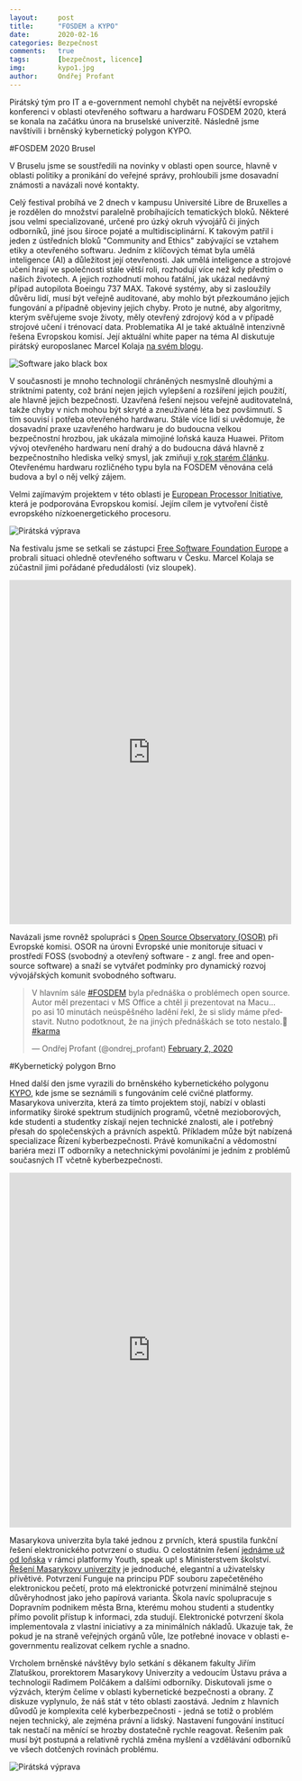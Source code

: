 ```yaml
---
layout:     post
title:      "FOSDEM a KYPO"
date:       2020-02-16
categories: Bezpečnost
comments:   true
tags:       [bezpečnost, licence]
img:        kypo1.jpg
author:     Ondřej Profant
---
```


Pirátský tým pro IT a e-government nemohl chybět na největší evropské konferenci v oblasti otevřeného softwaru a hardwaru FOSDEM 2020, která se konala na začátku února na bruselské univerzitě. Následně jsme navštívili i brněnský kybernetický polygon KYPO.

<!--more-->
#FOSDEM 2020 Brusel

V Bruselu jsme se soustředili na novinky v oblasti open source, hlavně v oblasti politiky a pronikání do veřejné správy, prohloubili jsme dosavadní známosti a navázali nové kontakty.

Celý festival probíhá ve 2 dnech v kampusu Université Libre de Bruxelles a je rozdělen do množství paralelně probíhajících tematických bloků. Některé jsou velmi specializované, určené pro úzký okruh vývojářů či jiných odborníků, jiné jsou široce pojaté a multidisciplinární. K takovým patřil i jeden z ústředních bloků "Community and Ethics" zabývající se vztahem etiky a otevřeného softwaru. Jedním z klíčových témat byla umělá inteligence (AI) a důležitost její otevřenosti. Jak umělá inteligence a strojové učení hrají ve společnosti stále větší roli, rozhodují více než kdy předtím o našich životech. A jejich rozhodnutí mohou fatální, jak ukázal nedávný případ autopilota Boeingu 737 MAX. Takové systémy, aby si zasloužily důvěru lidí, musí být veřejně auditované, aby mohlo být přezkoumáno jejich fungování a případně objeviny jejich chyby. Proto je nutné, aby algoritmy, kterým svěřujeme svoje životy, měly otevřený zdrojový kód a v případě strojové učení i trénovací data. Problematika AI je také aktuálně intenzivně řešena Evropskou komisí. Její aktuální white paper na téma AI diskutuje pirátský europoslanec Marcel Kolaja [na svém blogu](https://www.kolaja.eu/cs/post/20200219-artificial_intelligence_the_future_european_approach/).

![Software jako black box](/assets/img/posts/fosdem3.jpg)

V současnosti je mnoho technologií chráněných nesmyslně dlouhými a striktními patenty, což brání nejen jejich vylepšení a rozšíření jejich použití, ale hlavně jejich bezpečnosti. Uzavřená řešení nejsou veřejně auditovatelná, takže chyby v nich mohou být skryté a zneužívané léta bez povšimnutí.
S tím souvisí i potřeba otevřeného hardwaru. Stále více lidí si uvědomuje, že dosavadní praxe uzavřeného hardwaru je do budoucna velkou bezpečnostní hrozbou, jak ukázala mimojiné loňská kauza Huawei. Přitom vývoj otevřeného hardwaru není drahý a do budoucna dává hlavně z bezpečnostního hlediska velký smysl, jak zmiňuji [v rok starém článku](https://www.profant.eu/2019/otevreny-hardware.html). Otevřenému hardwaru rozličného typu byla na FOSDEM věnována celá budova a byl o něj velký zájem.

Velmi zajímavým projektem v této oblasti je [European Processor Initiative](https://www.european-processor-initiative.eu/), která je podporována Evropskou komisí. Jejím cílem je vytvoření čistě evropského nízkoenergetického procesoru.

![Pirátská výprava](/assets/img/posts/fosdem1.jpg)

Na festivalu jsme se setkali se zástupci [Free Software Foundation Europe](https://fsfe.org/) a probrali situaci ohledně otevřeného softwaru v Česku. Marcel Kolaja se zúčastnil jimi pořádané předudálosti (viz sloupek).

<iframe src="https://www.facebook.com/plugins/post.php?href=https%3A%2F%2Fwww.facebook.com%2FPiratKolaja%2Fposts%2F1277891425736724&width=500" width="500" height="611" style="border:none;overflow:hidden" scrolling="no" frameborder="0" allowTransparency="true" allow="encrypted-media"></iframe>

Navázali jsme rovněž spolupráci s [Open Source Observatory (OSOR)](https://joinup.ec.europa.eu/collection/open-source-observatory-osor) při Evropské komisi. OSOR na úrovni Evropské unie monitoruje situaci v prostředí FOSS (svobodný a otevřený software - z angl. free and open-source software) a snaží se vytvářet podmínky pro dynamický rozvoj vývojářských komunit svobodného softwaru.

<blockquote class="twitter-tweet"><p lang="cs" dir="ltr">V hlavním sále <a href="https://twitter.com/hashtag/FOSDEM?src=hash&amp;ref_src=twsrc%5Etfw">#FOSDEM</a> byla přednáška o problémech open source. Autor měl prezentaci v MS Office a chtěl ji prezentovat na Macu... <br>po asi 10 minutách neúspěšného ladění řekl, že si slidy máme představit. Nutno podotknout, že na jiných přednáškách se toto nestalo.🤭 <a href="https://twitter.com/hashtag/karma?src=hash&amp;ref_src=twsrc%5Etfw">#karma</a></p>&mdash; Ondřej Profant (@ondrej_profant) <a href="https://twitter.com/ondrej_profant/status/1223901298564702209?ref_src=twsrc%5Etfw">February 2, 2020</a></blockquote> <script async src="https://platform.twitter.com/widgets.js" charset="utf-8"></script>

#Kybernetický polygon Brno

Hned další den jsme vyrazili do brněnského kybernetického polygonu [KYPO](https://www.kypo.cz), kde jsme se seznámili s fungováním celé cvičné platformy. Masarykova univerzita, která za tímto projektem stojí, nabízí v oblasti informatiky široké spektrum studijních programů, včetně mezioborových, kde studenti a studentky získají nejen technické znalosti, ale i potřebný přesah do společenských a právních aspektů. Příkladem může být nabízená specializace Řízení kyberbezpečnosti. Právě komunikační a vědomostní bariéra mezi IT odborníky a netechnickými povoláními je jedním z problémů současných IT včetně kyberbezpečnosti.

<iframe src="https://www.facebook.com/plugins/post.php?href=https%3A%2F%2Fwww.facebook.com%2Fpirat.kolarik%2Fposts%2F2533364133456079&width=500" width="500" height="630" style="border:none;overflow:hidden" scrolling="no" frameborder="0" allowTransparency="true" allow="encrypted-media"></iframe>

Masarykova univerzita byla také jednou z prvních, která spustila funkční řešení elektronického potvrzení o studiu. O celostátním řešení [jednáme už od loňska](https://www.piratskelisty.cz/clanek-2581-pirati-prosazuji-elektronicke-potvrzeni-o-studiu) v rámci platformy Youth, speak up! s Ministerstvem školství.
[Řešení Masarykovy univerzity](https://is.muni.cz/napoveda/student/potvrzeni_o_studiu) je jednoduché, elegantní a uživatelsky přívětivé. Potvrzení Funguje na principu PDF souboru zapečetěného  elektronickou pečetí, proto má elektronické potvrzení minimálně stejnou důvěryhodnost jako jeho papírová varianta.
Škola navíc spolupracuje s Dopravním podnikem města Brna, kterému mohou studenti a studentky přímo povolit přístup k informaci, zda studují.
Elektronické potvrzení škola implementovala z vlastní iniciativy a za minimálních nákladů. Ukazuje tak, že pokud je na straně veřejných orgánů vůle, lze potřebné inovace v oblasti e-governmentu realizovat celkem rychle a snadno.

Vrcholem brněnské návštěvy bylo setkání s děkanem fakulty Jiřím Zlatuškou, prorektorem Masarykovy Univerzity a vedoucím Ústavu práva a technologií Radimem Polčákem a dalšími odborníky. Diskutovali jsme o výzvách, kterým čelíme v oblasti kybernetické bezpečnosti a obrany. Z diskuze vyplynulo, že náš stát v této oblasti zaostává. Jedním z hlavních důvodů je komplexita celé kyberbezpečnosti - jedná se totiž o problém nejen technický, ale zejména právní a lidský. Nastavení fungování institucí tak nestačí na měnící se hrozby dostatečně rychle reagovat. Řešením pak musí být postupná a relativně rychlá změna myšlení a vzdělávání odborníků ve všech dotčených rovinách problému.

![Pirátská výprava](/assets/img/posts/kypo1.jpg)
